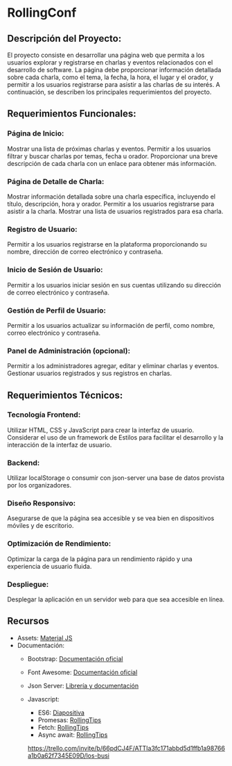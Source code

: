 # RollingConf

## Descripción del Proyecto:

El proyecto consiste en desarrollar una página web que permita a los usuarios explorar y registrarse en charlas y eventos relacionados con el desarrollo de software. La página debe proporcionar información detallada sobre cada charla, como el tema, la fecha, la hora, el lugar y el orador, y permitir a los usuarios registrarse para asistir a las charlas de su interés. A continuación, se describen los principales
requerimientos del proyecto.

## Requerimientos Funcionales:

### Página de Inicio:

Mostrar una lista de próximas charlas y eventos.
Permitir a los usuarios filtrar y buscar charlas por temas, fecha u orador.
Proporcionar una breve descripción de cada charla con un enlace para obtener más información.

### Página de Detalle de Charla:

Mostrar información detallada sobre una charla específica, incluyendo el título, descripción, hora y orador.
Permitir a los usuarios registrarse para asistir a la charla.
Mostrar una lista de usuarios registrados para esa charla.

### Registro de Usuario:

Permitir a los usuarios registrarse en la plataforma proporcionando su nombre, dirección de correo electrónico y contraseña.

### Inicio de Sesión de Usuario:

Permitir a los usuarios iniciar sesión en sus cuentas utilizando su dirección de correo electrónico y contraseña.

### Gestión de Perfil de Usuario:

Permitir a los usuarios actualizar su información de perfil, como nombre, correo electrónico y contraseña.

### Panel de Administración (opcional):

Permitir a los administradores agregar, editar y eliminar charlas y eventos.
Gestionar usuarios registrados y sus registros en charlas.

## Requerimientos Técnicos:

### Tecnología Frontend:

Utilizar HTML, CSS y JavaScript para crear la interfaz de usuario.
Considerar el uso de un framework de Estilos para facilitar el desarrollo y la interacción de la interfaz de usuario.

### Backend:

Utilizar localStorage o consumir con json-server una base de datos provista por los organizadores.

### Diseño Responsivo:

Asegurarse de que la página sea accesible y se vea bien en dispositivos móviles y de escritorio.

### Optimización de Rendimiento:

Optimizar la carga de la página para un rendimiento rápido y una experiencia de usuario fluida.

### Despliegue:

Desplegar la aplicación en un servidor web para que sea accesible en línea.

## Recursos

- Assets: <a href="https://drive.google.com/drive/folders/1xkzqsYcCup6Upz003OieFIQWMf-vxB3I?usp=sharing" target="_blank">Material JS</a>
- Documentación:
  - Bootstrap: <a href="https://getbootstrap.com/" target="_blank">Documentación oficial</a>
  - Font Awesome: <a href="https://fontawesome.com/v4/icons/" target="_blank">Documentación oficial</a>
  - Json Server: <a href="https://www.npmjs.com/package/json-server">Librería y documentación</a>
  - Javascript:
    - ES6: <a href="https://docs.google.com/presentation/d/e/2PACX-1vSbarl0QADBwGlwb5iXdBLk3F3cnLDZJ0cegn-9cYTSPhH0s9PdpU6xCAqlAx9TvGG1qqyKNYGgXzqx/pub?start=false&loop=false&delayms=3000&slide=id.gdd39d56ed4_0_5">Diapositiva</a>
    - Promesas: <a href="https://universe.rollingcodeschool.com/live/videos/63ed0b55a798367faa942b16?tab=2&video=648fcf19c7544e94fc7bf441" target="_blank">RollingTips</a>
    - Fetch: <a href="https://universe.rollingcodeschool.com/live/videos/63ed0b55a798367faa942b16?tab=2&video=648fcf7cc7544e94fc7c4ae8" target="_blank">RollingTips</a>
    - Async await: <a href="https://universe.rollingcodeschool.com/live/videos/63ed0b55a798367faa942b16?tab=2&video=648fd03dc7544e94fc7cf321" target="_blank">RollingTips</a>

    https://trello.com/invite/b/66pdCJ4F/ATTIa3fc171abbd5d1ffb1a98766a1b0a62f7345E09D/los-busi
